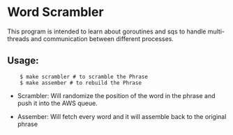 # Word Scrambler

This program is intended to learn about goroutines and sqs to handle multi-threads and communication between different processes.

## Usage:

```shell
	$ make scrambler # to scramble the Phrase
	$ make assember # to rebuild the Phrase
```

- Scrambler: Will randomize the position of the word in the phrase and push it into the AWS queue.

- Assember: Will fetch every word and it will assemble back to the original phrase